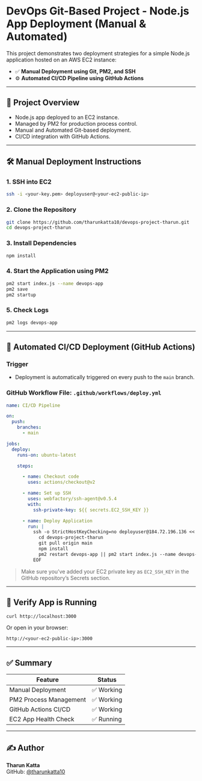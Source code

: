 # DevOps Git-Based Project - Node.js App Deployment (Manual & Automated)

This project demonstrates two deployment strategies for a simple Node.js application hosted on an AWS EC2 instance:

- ✅ **Manual Deployment using Git, PM2, and SSH**
- ⚙️ **Automated CI/CD Pipeline using GitHub Actions**

---

## 🔧 Project Overview

- Node.js app deployed to an EC2 instance.
- Managed by PM2 for production process control.
- Manual and Automated Git-based deployment.
- CI/CD integration with GitHub Actions.

---

## 🛠️ Manual Deployment Instructions

### 1. SSH into EC2
```bash
ssh -i <your-key.pem> deployuser@<your-ec2-public-ip>
```

### 2. Clone the Repository
```bash
git clone https://github.com/tharunkatta10/devops-project-tharun.git
cd devops-project-tharun
```

### 3. Install Dependencies
```bash
npm install
```

### 4. Start the Application using PM2
```bash
pm2 start index.js --name devops-app
pm2 save
pm2 startup
```

### 5. Check Logs
```bash
pm2 logs devops-app
```

---

## 🤖 Automated CI/CD Deployment (GitHub Actions)

### Trigger

- Deployment is automatically triggered on every push to the `main` branch.

### GitHub Workflow File: `.github/workflows/deploy.yml`

```yaml
name: CI/CD Pipeline

on:
  push:
    branches:
      - main

jobs:
  deploy:
    runs-on: ubuntu-latest

    steps:

      - name: Checkout code
        uses: actions/checkout@v2

      - name: Set up SSH
        uses: webfactory/ssh-agent@v0.5.4
        with:
          ssh-private-key: ${{ secrets.EC2_SSH_KEY }}

      - name: Deploy Application
        run: |
          ssh -o StrictHostKeyChecking=no deployuser@184.72.196.136 << 'EOF'
            cd devops-project-tharun
            git pull origin main
            npm install
            pm2 restart devops-app || pm2 start index.js --name devops-app
          EOF
```

> Make sure you’ve added your EC2 private key as `EC2_SSH_KEY` in the GitHub repository’s Secrets section.

---

## 📡 Verify App is Running

```bash
curl http://localhost:3000
```

Or open in your browser:
```
http://<your-ec2-public-ip>:3000
```

---

## ✅ Summary

| Feature                    | Status     |
|----------------------------|------------|
| Manual Deployment         | ✅ Working |
| PM2 Process Management    | ✅ Working |
| GitHub Actions CI/CD      | ✅ Working |
| EC2 App Health Check      | ✅ Running |

---

## ✍️ Author

**Tharun Katta**  
GitHub: [@tharunkatta10](https://github.com/tharunkatta10)
